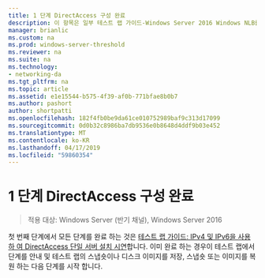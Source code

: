 ```yaml
---
title: 1 단계 DirectAccess 구성 완료
description: 이 항목은 일부 테스트 랩 가이드-Windows Server 2016 Windows NLB를 사용 하 여 클러스터에서 DirectAccess 시연
manager: brianlic
ms.custom: na
ms.prod: windows-server-threshold
ms.reviewer: na
ms.suite: na
ms.technology:
- networking-da
ms.tgt_pltfrm: na
ms.topic: article
ms.assetid: e1e15544-b575-4f39-af0b-771bfae8b0b7
ms.author: pashort
author: shortpatti
ms.openlocfilehash: 182f4fb0be9da61ce010752989baf9c313d17099
ms.sourcegitcommit: 0d0b32c8986ba7db9536e0b8648d4ddf9b03e452
ms.translationtype: MT
ms.contentlocale: ko-KR
ms.lasthandoff: 04/17/2019
ms.locfileid: "59860354"
---
```

# <a name="step-1-complete-the-directaccess-configuration"></a>1 단계 DirectAccess 구성 완료

>적용 대상: Windows Server (반기 채널), Windows Server 2016

첫 번째 단계에서 모든 단계를 완료 하는 것은 [테스트 랩 가이드: IPv4 및 IPv6을 사용 하 여 DirectAccess 단일 서버 설치 시연](https://go.microsoft.com/fwlink/p/?LinkId=237004)합니다. 이미 완료 하는 경우이 테스트 랩에서 단계를 안내 및 테스트 랩의 스냅숏이나 디스크 이미지를 저장, 스냅숏 또는 이미지를 복원 하는 다음 단계를 시작 합니다.  
  


